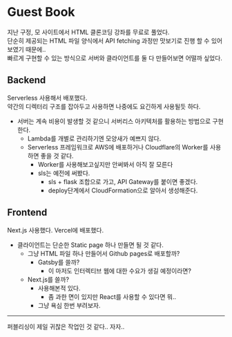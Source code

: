 # Guest Book

지난 구정, 모 사이트에서 HTML 클론코딩 강좌를 무료로 풀었다.  
단순히 제공되는 HTML 파일 양식에서 API fetching 과정만 맛보기로 진행 할 수 있어보였기 때문에..  
빠르게 구현할 수 있는 방식으로 서버와 클라이언트를 둘 다 만들어보면 어떨까 싶었다.  

## Backend

Serverless 사용해서 배포했다.  
약간의 디렉터리 구조를 잡아두고 사용하면 나중에도 요긴하게 사용될듯 하다.  

- 서버는 계속 비용이 발생할 것 같으니 서버리스 아키텍처를 활용하는 방법으로 구현한다.  
  - Lambda를 개별로 관리하기엔 모양새가 예쁘지 않다.
  - Serverless 프레임워크로 AWS에 배포하거나 Cloudflare의 Worker를 사용하면 좋을 것 같다.  
    - Worker를 사용해보고싶지만 안써봐서 아직 잘 모른다
    - sls는 예전에 써봤다.
      - sls + flask 조합으로 가고, API Gateway를 붙이면 좋겠다.
      - deploy단계에서 CloudFormation으로 알아서 생성해준다.

## Frontend

Next.js 사용했다. Vercel에 배포했다.  

- 클라이언트는 단순한 Static page 하나 만들면 될 것 같다.
  - 그냥 HTML 파일 하나 만들어서 Github pages로 배포할까?
    - Gatsby를 쓸까?
      - 이 마저도 인터렉티브 웹에 대한 수요가 생길 예정이라면?
  - Next.js를 쓸까?
    - 사용해본적 있다.
      - 좀 과한 면이 있지만 React를 사용할 수 있다면 뭐..
    - 그냥 욕심 한번 부려보자.

---

퍼블리싱이 제일 귀찮은 작업인 것 같다..
자자..